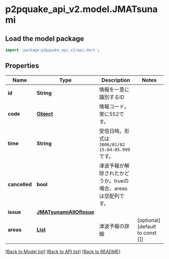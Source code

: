 # p2pquake_api_v2.model.JMATsunami

## Load the model package
```dart
import 'package:p2pquake_api_v2/api.dart';
```

## Properties
Name | Type | Description | Notes
------------ | ------------- | ------------- | -------------
**id** | **String** | 情報を一意に識別するID | 
**code** | [**Object**](.md) | 情報コード。常に552です。 | 
**time** | **String** | 受信日時。形式は `2006/01/02 15:04:05.999` です。 | 
**cancelled** | **bool** | 津波予報が解除されたかどうか。trueの場合、areasは空配列です。 | 
**issue** | [**JMATsunamiAllOfIssue**](JMATsunamiAllOfIssue.md) |  | 
**areas** | [**List<JMATsunamiAllOfAreas>**](JMATsunamiAllOfAreas.md) | 津波予報の詳細 | [optional] [default to const []]

[[Back to Model list]](../README.md#documentation-for-models) [[Back to API list]](../README.md#documentation-for-api-endpoints) [[Back to README]](../README.md)


